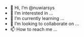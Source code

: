 - 👋 Hi, I’m @nuwiarsys
- 👀 I’m interested in ...
- 🌱 I’m currently learning ...
- 💞️ I’m looking to collaborate on ...
- 📫 How to reach me ...

<!---
nuwiarsys/nuwiarsys is a ✨ special ✨ repository because its `README.md` (this file) appears on your GitHub profile.
You can click the Preview link to take a look at your changes.
--->
